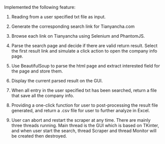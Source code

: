 Implemented the following feature:

1. Reading from a user specified txt file as input.

2. Generate the corresponding search link for Tianyancha.com

3. Browse each link on Tianyancha using Selenium and PhantomJS.

4. Parse the search page and decide if there are valid return result. Select the first result link and simulate a click action to open the company info page.

5. Use BeautifulSoup to parse the html page and extract interested field for the page and store them.

6. Display the current parsed result on the GUI.

7. When all entry in the user specified txt has been searched, return a file that save all the company info.

8. Providing a one-click function for user to post-processing the result file generated, and return a .csv file for user to further analyze in Excel.

9. User can abort and restart the scraper at any time. There are mainly three threads running. Main thread is the GUI which is based on TKinter, and when user start the search, thread Scraper and thread Monitor will be created then destroyed.